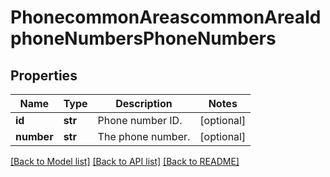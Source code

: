 # PhonecommonAreascommonAreaIdphoneNumbersPhoneNumbers

## Properties
Name | Type | Description | Notes
------------ | ------------- | ------------- | -------------
**id** | **str** | Phone number ID. | [optional] 
**number** | **str** | The phone number. | [optional] 

[[Back to Model list]](../README.md#documentation-for-models) [[Back to API list]](../README.md#documentation-for-api-endpoints) [[Back to README]](../README.md)

